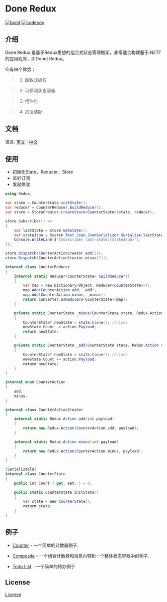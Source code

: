 <h1>Done Redux</h1>

[![build](https://github.com/GavinHome/done-redux/actions/workflows/build.yml/badge.svg?branch=master)](https://github.com/GavinHome/done-redux/actions/workflows/build.yml) [![codecov](https://codecov.io/gh/gavinhome/done-redux/branch/master/graph/badge.svg)](https://codecov.io/gh/gvinhome/done-redux)



## 介绍

Done Redux 是基于Redux思想的组合式状态管理框架，非常适合构建基于.NET7的应用程序，即Donet Redux。

它有四个优势：

> 1. 函数式编程

> 2. 可预测状态容器

> 3. 组件化

> 4. 灵活装配



## 文档

语言: [英文](README.md) | [中文](README.zh.md)



## 使用

-   初始化State，Reducer，Store
-   监听订阅
-   发起修改

```c#
using Redux;

var state = CounterState.initState();
var reducer = CounterReducer.buildReducer();
var store = StoreCreator.createStore<CounterState>(state, reducer);

store.Subscribe(() =>
{
	var lastState = store.GetState();
	var stateJson = System.Text.Json.JsonSerializer.Serialize(lastState);
	Console.WriteLine($"[Subscribe] last-state:{stateJson}");
});

store.Dispatch(CounterActionCreator.add(1));
store.Dispatch(CounterActionCreator.minus(2));

internal class CounterReducer
{
    internal static Reducer<CounterState> buildReducer()
    {
        var map = new Dictionary<Object, Reducer<CounterState>>();
        map.Add(CounterAction.add, _add);
        map.Add(CounterAction.minus, _minus);
        return Converter.asReducers<CounterState>(map);
    }

    private static CounterState _minus(CounterState state, Redux.Action action)
    {
        CounterState? newState = state.Clone(); //clone
        newState.Count -= action.Payload;
        return newState;
    }

    private static CounterState _add(CounterState state, Redux.Action action)
    {
        CounterState? newState = state.Clone(); //clone
        newState.Count += action.Payload;
        return newState;
    }
}

internal enum CounterAction
{
    add,
    minus,
}

internal class CounterActionCreator
{
    internal static Redux.Action add(int payload)
    {
        return new Redux.Action(CounterAction.add, payload);
    }

    internal static Redux.Action minus(int payload)
    {
        return new Redux.Action(CounterAction.minus, payload);
    }
}

[Serializable]
internal class CounterState
{
    public int Count { get; set; } = 0;

    public static CounterState initState()
    {
        var state = new CounterState();
        return state;
    }
}
```



## 例子

- [Counter](test/redux_tests/Counter) - 一个简单的计数器例子.

- [Composite](test/redux_tests/Composite) - 一个组合计数器和消息内容到一个整体状态容器中的例子.

- [Todo List](test/redux_tests/TodoList) - 一个简单的待办例子.

  

## License

[License](LICENSE)

